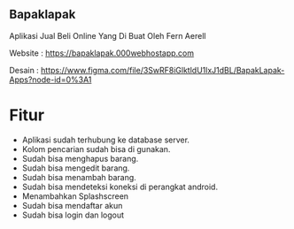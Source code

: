 ## Bapaklapak

Aplikasi Jual Beli Online Yang Di Buat Oleh Fern Aerell

Website : https://bapaklapak.000webhostapp.com

Desain : https://www.figma.com/file/3SwRF8iGlktldU1lxJ1dBL/BapakLapak-Apps?node-id=0%3A1

# Fitur
- Aplikasi sudah terhubung ke database server.
- Kolom pencarian sudah bisa di gunakan.
- Sudah bisa menghapus barang.
- Sudah bisa mengedit barang.
- Sudah bisa menambah barang.
- Sudah bisa mendeteksi koneksi di perangkat android.
- Menambahkan Splashscreen
- Sudah bisa mendaftar akun
- Sudah bisa login dan logout